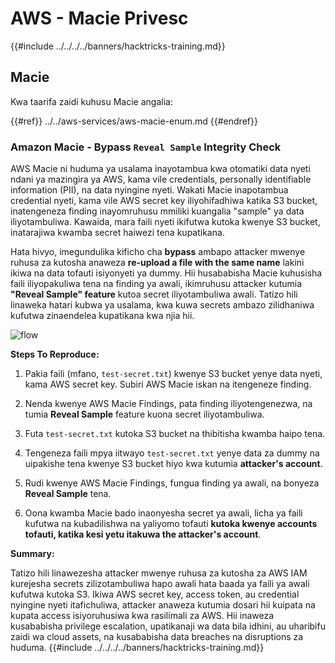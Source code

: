 # AWS - Macie Privesc

{{#include ../../../../banners/hacktricks-training.md}}

## Macie

Kwa taarifa zaidi kuhusu Macie angalia:

{{#ref}}
../../aws-services/aws-macie-enum.md
{{#endref}}

### Amazon Macie - Bypass `Reveal Sample` Integrity Check

AWS Macie ni huduma ya usalama inayotambua kwa otomatiki data nyeti ndani ya mazingira ya AWS, kama vile credentials, personally identifiable information (PII), na data nyingine nyeti. Wakati Macie inapotambua credential nyeti, kama vile AWS secret key iliyohifadhiwa katika S3 bucket, inatengeneza finding inayomruhusu mmiliki kuangalia "sample" ya data iliyotambuliwa. Kawaida, mara faili nyeti ikifutwa kutoka kwenye S3 bucket, inatarajiwa kwamba secret haiwezi tena kupatikana.

Hata hivyo, imegundulika kificho cha **bypass** ambapo attacker mwenye ruhusa za kutosha anaweza **re-upload a file with the same name** lakini ikiwa na data tofauti isiyonyeti ya dummy. Hii husababisha Macie kuhusisha faili iliyopakuliwa tena na finding ya awali, ikimruhusu attacker kutumia **"Reveal Sample" feature** kutoa secret iliyotambuliwa awali. Tatizo hili linaweka hatari kubwa ya usalama, kwa kuwa secrets ambazo zilidhaniwa kufutwa zinaendelea kupatikana kwa njia hii.

![flow](https://github.com/user-attachments/assets/7b83f2d3-1690-41f1-98cc-05ccd0154a66)

**Steps To Reproduce:**

1. Pakia faili (mfano, `test-secret.txt`) kwenye S3 bucket yenye data nyeti, kama AWS secret key. Subiri AWS Macie iskan na itengeneze finding.

2. Nenda kwenye AWS Macie Findings, pata finding iliyotengenezwa, na tumia **Reveal Sample** feature kuona secret iliyotambuliwa.

3. Futa `test-secret.txt` kutoka S3 bucket na thibitisha kwamba haipo tena.

4. Tengeneza faili mpya iitwayo `test-secret.txt` yenye data za dummy na uipakishe tena kwenye S3 bucket hiyo kwa kutumia **attacker's account**.

5. Rudi kwenye AWS Macie Findings, fungua finding ya awali, na bonyeza **Reveal Sample** tena.

6. Oona kwamba Macie bado inaonyesha secret ya awali, licha ya faili kufutwa na kubadilishwa na yaliyomo tofauti **kutoka kwenye accounts tofauti, katika kesi yetu itakuwa the attacker's account**.

**Summary:**

Tatizo hili linawezesha attacker mwenye ruhusa za kutosha za AWS IAM kurejesha secrets zilizotambuliwa hapo awali hata baada ya faili ya awali kufutwa kutoka S3. Ikiwa AWS secret key, access token, au credential nyingine nyeti itafichuliwa, attacker anaweza kutumia dosari hii kuipata na kupata access isiyoruhusiwa kwa rasilimali za AWS. Hii inaweza kusababisha privilege escalation, upatikanaji wa data bila idhini, au uharibifu zaidi wa cloud assets, na kusababisha data breaches na disruptions za huduma.
{{#include ../../../../banners/hacktricks-training.md}}
